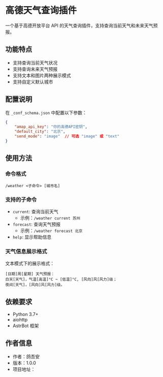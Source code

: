 # 高德天气查询插件

一个基于高德开放平台 API 的天气查询插件，支持查询当前天气和未来天气预报。

## 功能特点

- 支持查询当前天气状况
- 支持查询未来天气预报
- 支持文本和图片两种展示模式
- 支持自定义默认城市

## 配置说明

在 `_conf_schema.json` 中配置以下参数：

```json
{
    "amap_api_key": "你的高德API密钥",
    "default_city": "北京",
    "send_mode": "image"  // 可选 "image" 或 "text"
}
```

## 使用方法

### 命令格式

```
/weather <子命令> [城市名]
```

### 支持的子命令

- `current`: 查询当前天气
  - 示例：`/weather current 苏州`
- `forecast`: 查询天气预报
  - 示例：`/weather forecast 北京`
- `help`: 显示帮助信息

### 天气信息展示格式

文本模式下的展示格式：
```
[日期]周[星期] 天气预报：
白天[天气]，气温[高温]°C ~ [低温]°C, [风向]风[风力]级；
夜间[天气]，[风向]风[风力]级。
```

## 依赖要求

- Python 3.7+
- aiohttp
- AstrBot 框架

## 作者信息

- 作者：鸽吾安
- 版本：1.0.0
- 项目地址：
